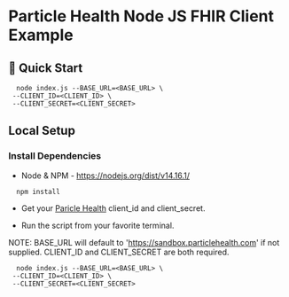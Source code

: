 # Particle Health Node JS FHIR Client Example

## 🚀 Quick Start

```shell
  node index.js --BASE_URL=<BASE_URL> \
 --CLIENT_ID=<CLIENT_ID> \
 --CLIENT_SECRET=<CLIENT_SECRET>
```

## **Local Setup**

### Install Dependencies

- Node & NPM - https://nodejs.org/dist/v14.16.1/

```shell
  npm install
```

- Get your [Paricle Health](https://portal.particlehealth.com/) client_id and client_secret.

- Run the script from your favorite terminal.

NOTE: BASE_URL will default to 'https://sandbox.particlehealth.com' if not supplied. CLIENT_ID and CLIENT_SECRET are both required.

```shell
  node index.js --BASE_URL=<BASE_URL> \
 --CLIENT_ID=<CLIENT_ID> \
 --CLIENT_SECRET=<CLIENT_SECRET>
```
